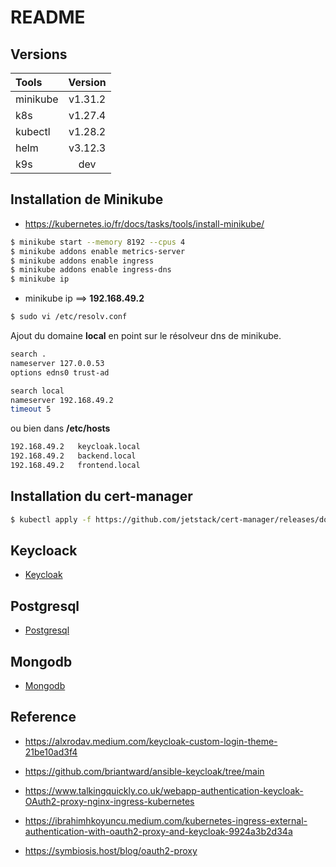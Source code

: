 # README


## Versions


| Tools  | Version | 
| :--------------- |:---------------:| 
| minikube | v1.31.2 | 
| k8s | v1.27.4 | 
| kubectl | v1.28.2 | 
| helm | v3.12.3 | 
| k9s | dev | 


## Installation de Minikube

* https://kubernetes.io/fr/docs/tasks/tools/install-minikube/

```bash
$ minikube start --memory 8192 --cpus 4
$ minikube addons enable metrics-server
$ minikube addons enable ingress
$ minikube addons enable ingress-dns
$ minikube ip
```

* minikube ip ==> **192.168.49.2**

```bash
$ sudo vi /etc/resolv.conf
```

Ajout du domaine **local** en point sur le résolveur dns de minikube.

```bash
search .
nameserver 127.0.0.53
options edns0 trust-ad

search local
nameserver 192.168.49.2
timeout 5
```

ou bien dans **/etc/hosts**

```bash
192.168.49.2   keycloak.local
192.168.49.2   backend.local
192.168.49.2   frontend.local
```

## Installation du cert-manager

```bash
$ kubectl apply -f https://github.com/jetstack/cert-manager/releases/download/v1.13.0/cert-manager.yaml
```


## Keycloack

* [Keycloak](./docs/keycloak.md)

## Postgresql

* [Postgresql](./docs/postgresql.md)

## Mongodb

* [Mongodb](./docs/mongodb.md)


## Reference

* https://alxrodav.medium.com/keycloak-custom-login-theme-21be10ad3f4
* https://github.com/briantward/ansible-keycloak/tree/main
* https://www.talkingquickly.co.uk/webapp-authentication-keycloak-OAuth2-proxy-nginx-ingress-kubernetes


* https://ibrahimhkoyuncu.medium.com/kubernetes-ingress-external-authentication-with-oauth2-proxy-and-keycloak-9924a3b2d34a
* https://symbiosis.host/blog/oauth2-proxy